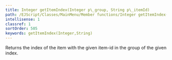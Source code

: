 ```yaml
---
title: Integer getItemIndex(Integer p\_group, String p\_itemId)
path: /EJScript/Classes/MainMenu/Member functions/Integer getItemIndex(Integer p_group, String p_itemId)
intellisense: 1
classref: 1
sortOrder: 505
keywords: getItemIndex(Integer,String)
---
```



Returns the index of the item with the given item-id in the group of the given index.


